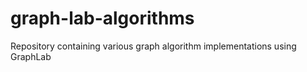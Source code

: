 # graph-lab-algorithms
Repository containing various graph algorithm implementations using GraphLab
